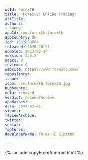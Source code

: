 ```yaml
---
wsId: ForexTB
title: 'ForexTB: Online Trading'
altTitle: 
authors:
- danny
appId: com.forextb.forextb
appCountry: dk
idd: 1532850884
released: 2020-10-21
updated: 2023-02-14
version: 2.5.2
stars: 0
reviews: 0
website: https://www.forextb.com/
repository: 
issue: 
icon: com.forextb.forextb.jpg
bugbounty: 
meta: removed
verdict: nosendreceive
appHashes: 
date: 2024-02-05
signer: 
reviewArchive: 
twitter: 
social: 
features: 
developerName: Forex TB Limited

---
```


 {% include copyFromAndroid.html %}
